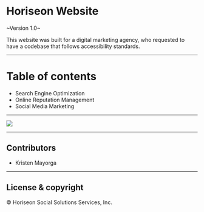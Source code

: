 
# Horiseon Website

~Version 1.0~

 This website was built for a digital marketing agency, who requested to have a codebase that follows accessibility standards. 

---

# Table of contents 
* Search Engine Optimization
* Online Reputation Management
* Social Media Marketing

---

![](assets/images/online-reputation-management.jpg)

---

## Contributors
- Kristen Mayorga 

---
## License & copyright

&copy; Horiseon Social Solutions Services, Inc. 